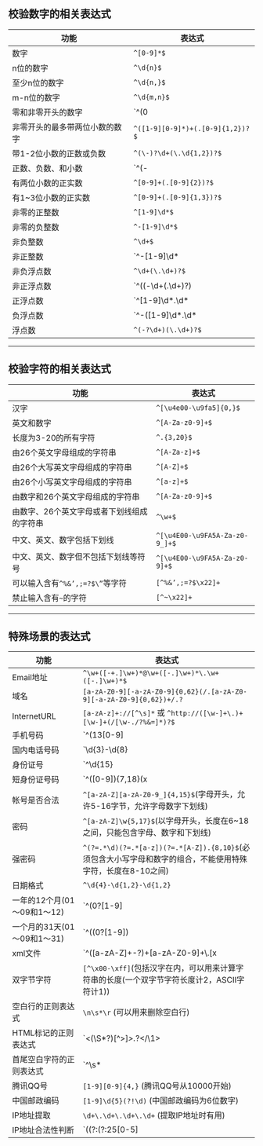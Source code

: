 ## 校验数字的相关表达式

| 功能                           | 表达式                              |
| ------------------------------ | ----------------------------------- |
| 数字                           | `^[0-9]*$`                          |
| n位的数字                      | `^\d{n}$`                           |
| 至少n位的数字                  | `^\d{n,}$`                          |
| m-n位的数字                    | `^\d{m,n}$`                         |
| 零和非零开头的数字             | `^(0|[1-9][0-9]*)$`                 |
| 非零开头的最多带两位小数的数字 | `^([1-9][0-9]*)+(.[0-9]{1,2})?$`    |
| 带1-2位小数的正数或负数        | `^(\-)?\d+(\.\d{1,2})?$`            |
| 正数、负数、和小数             | `^(\-|\+)?\d+(\.\d+)?$`             |
| 有两位小数的正实数             | `^[0-9]+(.[0-9]{2})?$`              |
| 有1~3位小数的正实数            | `^[0-9]+(.[0-9]{1,3})?$`            |
| 非零的正整数                   | `^[1-9]\d*$`                        |
| 非零的负整数                   | `^-[1-9]\d*$`                       |
| 非负整数                       | `^\d+$`                             |
| 非正整数                       | `^-[1-9]\d*|0$`                     |
| 非负浮点数                     | `^\d+(\.\d+)?$`                     |
| 非正浮点数                     | `^((-\d+(\.\d+)?)|(0+(\.0+)?))$`    |
| 正浮点数                       | `^[1-9]\d*\.\d*|0\.\d*[1-9]\d*$`    |
| 负浮点数                       | `^-([1-9]\d*\.\d*|0\.\d*[1-9]\d*)$` |
| 浮点数                         | `^(-?\d+)(\.\d+)?$`                 |

***

## 校验字符的相关表达式

| 功能                                       | 表达式                         |
| ------------------------------------------ | ------------------------------ |
| 汉字                                       | `^[\u4e00-\u9fa5]{0,}$`        |
| 英文和数字                                 | `^[A-Za-z0-9]+$`               |
| 长度为3-20的所有字符                       | `^.{3,20}$`                    |
| 由26个英文字母组成的字符串                 | `^[A-Za-z]+$`                  |
| 由26个大写英文字母组成的字符串             | `^[A-Z]+$`                     |
| 由26个小写英文字母组成的字符串             | `^[a-z]+$`                     |
| 由数字和26个英文字母组成的字符串           | `^[A-Za-z0-9]+$`               |
| 由数字、26个英文字母或者下划线组成的字符串 | `^\w+$`                        |
| 中文、英文、数字包括下划线                 | `^[\u4E00-\u9FA5A-Za-z0-9_]+$` |
| 中文、英文、数字但不包括下划线等符号       | `^[\u4E00-\u9FA5A-Za-z0-9]+$`  |
| 可以输入含有`^%&’,;=?$\”`等字符            | `[^%&’,;=?$\x22]+`             |
| 禁止输入含有`~`的字符                      | `[^~\x22]+`                    |

***

## 特殊场景的表达式

| 功能                        | 表达式                                                       |
| --------------------------- | ------------------------------------------------------------ |
| Email地址                   | `^\w+([-+.]\w+)*@\w+([-.]\w+)*\.\w+([-.]\w+)*$`              |
| 域名                        | `[a-zA-Z0-9][-a-zA-Z0-9]{0,62}(/.[a-zA-Z0-9][-a-zA-Z0-9]{0,62})+/.?` |
| InternetURL                 | `[a-zA-z]+://[^\s]*` 或 `^http://([\w-]+\.)+[\w-]+(/[\w-./?%&=]*)?$` |
| 手机号码                    | `^(13[0-9]|14[5|7]|15[0|1|2|3|5|6|7|8|9]|18[0|1|2|3|5|6|7|8|9])\d{8}$` |
| 国内电话号码                | `\d{3}-\d{8}|\d{4}-\d{7}`(0511-4405222、021-87888822)        |
| 身份证号                    | `^\d{15}|\d{18}$`(15位、18位数字)                            |
| 短身份证号码                | `^([0-9]){7,18}(x|X)?$` 或 `^\d{8,18}|[0-9x]{8,18}|[0-9X]{8,18}?$`(数字、字母x结尾) |
| 帐号是否合法                | `^[a-zA-Z][a-zA-Z0-9_]{4,15}$`(字母开头，允许5-16字节，允许字母数字下划线) |
| 密码                        | `^[a-zA-Z]\w{5,17}$`(以字母开头，长度在6~18之间，只能包含字母、数字和下划线) |
| 强密码                      | `^(?=.*\d)(?=.*[a-z])(?=.*[A-Z]).{8,10}$`(必须包含大小写字母和数字的组合，不能使用特殊字符，长度在8-10之间) |
| 日期格式                    | `^\d{4}-\d{1,2}-\d{1,2}`                                     |
| 一年的12个月(01～09和1～12) | `^(0?[1-9]|1[0-2])$`                                         |
| 一个月的31天(01～09和1～31) | `^((0?[1-9])|((1|2)[0-9])|30|31)$`                           |
| xml文件                     | `^([a-zA-Z]+-?)+[a-zA-Z0-9]+\\.[x|X][m|M][l|L]$`             |
| 双字节字符                  | `[^\x00-\xff]`(包括汉字在内，可以用来计算字符串的长度(一个双字节字符长度计2，ASCII字符计1)) |
| 空白行的正则表达式          | `\n\s*\r` (可以用来删除空白行)                               |
| HTML标记的正则表达式        | `<(\S*?)[^>]*>.*?</\1>|<.*? />`(对于复杂的嵌套标记依旧无能为力) |
| 首尾空白字符的正则表达式    | `^\s*|\s*$或(^\s*)|(\s*$)`(可以用来删除行首行尾的空白字符(包括空格、制表符、换页符等等)) |
| 腾讯QQ号                    | `[1-9][0-9]{4,}` (腾讯QQ号从10000开始)                       |
| 中国邮政编码                | `[1-9]\d{5}(?!\d)` (中国邮政编码为6位数字)                   |
| IP地址提取                  | `\d+\.\d+\.\d+\.\d+` (提取IP地址时有用)                      |
| IP地址合法性判断            | `((?:(?:25[0-5]|2[0-4]\\d|[01]?\\d?\\d)\\.){3}(?:25[0-5]|2[0-4]\\d|[01]?\\d?\\d))` |